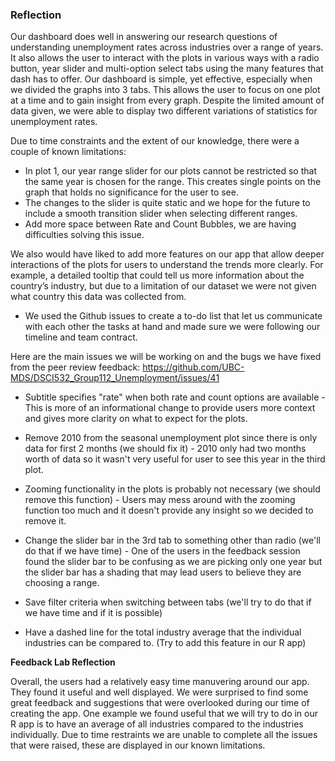 ### Reflection

Our dashboard does well in answering our research questions of understanding unemployment rates across industries over a range of years. It also allows the user to interact with the plots in various ways with a radio button, year slider and multi-option select tabs using the many features that dash has to offer. Our dashboard is simple, yet effective, especially when we divided the graphs into 3 tabs. This allows the user to focus on one plot at a time and to gain insight from every graph. Despite the limited amount of data given, we were able to display two different variations of statistics for unemployment rates. 

Due to time constraints and the extent of our knowledge, there were a couple of known limitations:

- In plot 1, our year range slider for our plots cannot be restricted so that the same year is chosen for the range. This creates single points on the graph that holds no significance for the user to see.
- The changes to the slider is quite static and we hope for the future to include a smooth transition slider when selecting different ranges. 
- Add more space between Rate and Count Bubbles, we are having difficulties solving this issue.

We also would have liked to add more features on our app that allow deeper interactions of the plots for users to understand the trends more clearly. For example, a detailed tooltip that could tell us more information about the country’s industry, but due to a limitation of our dataset we were not given what country this data was collected from.
- We used the Github issues to create a to-do list that let us communicate with each other the tasks at hand and made sure we were following our timeline and team contract.

Here are the main issues we will be working on and the bugs we have fixed from the peer review feedback:  https://github.com/UBC-MDS/DSCI532_Group112_Unemployment/issues/41 

* Subtitle specifies "rate" when both rate and count options are available 
      - This is more of an informational change to provide users more context and gives more clarity on what to expect for the plots. 
      
* Remove 2010 from the seasonal unemployment plot since there is only data for first 2 months (we should fix it)
      - 2010 only had two months worth of data so it wasn't very useful for user to see this year in the third plot. 
      
* Zooming functionality in the plots is probably not necessary (we should remove this function)
      - Users may mess around with the zooming function too much and it doesn't provide any insight so we decided to remove it. 
      
* Change the slider bar in the 3rd tab to something other than radio (we'll do that if we have time)
      - One of the users in the feedback session found the slider bar to be confusing as we are picking only one year but the slider bar has a shading that may lead users to believe they are choosing a range. 

* Save filter criteria when switching between tabs (we'll try to do that if we have time and if it is possible)

* Have a dashed line for the total industry average that the individual industries can be compared to. (Try to add this feature in our R app)


<b> Feedback Lab Reflection </b> 

Overall, the users had a relatively easy time manuvering around our app. They found it useful and well displayed. We were surprised to find some great feedback and suggestions that were overlooked during our time of creating the app. One example we found useful that we will try to do in our R app is to have an average of all industries compared to the industries individually. Due to time restraints we are unable to complete all the issues that were raised, these are displayed in our known limitations. 

